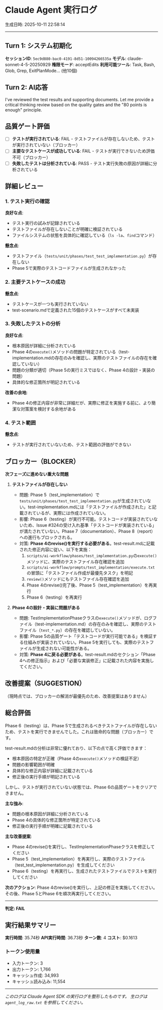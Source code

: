 # Claude Agent 実行ログ

生成日時: 2025-10-11 22:58:14

---

## Turn 1: システム初期化

**セッションID**: `5ec9d880-bac0-4191-8d51-10094266535a`
**モデル**: claude-sonnet-4-5-20250929
**権限モード**: acceptEdits
**利用可能ツール**: Task, Bash, Glob, Grep, ExitPlanMode... (他10個)

## Turn 2: AI応答

I've reviewed the test results and supporting documents. Let me provide a critical thinking review based on the quality gates and the "80 points is enough" principle.

## 品質ゲート評価

- [ ] **テストが実行されている**: FAIL - テストファイルが存在しないため、テストが実行されていない（ブロッカー）
- [ ] **主要なテストケースが成功している**: FAIL - テストが実行できないため評価不可（ブロッカー）
- [ ] **失敗したテストは分析されている**: PASS - テスト実行失敗の原因が詳細に分析されている

## 詳細レビュー

### 1. テスト実行の確認

**良好な点**:
- テスト実行の試みが記録されている
- テストファイルが存在しないことが明確に検証されている
- ファイルシステムの状態を具体的に確認している（`ls -la`、`find`コマンド）

**懸念点**:
- テストファイル（`tests/unit/phases/test_test_implementation.py`）が存在しない
- Phase 5で実際のテストコードファイルが生成されなかった

### 2. 主要テストケースの成功

**懸念点**:
- テストケースが一つも実行されていない
- test-scenario.mdで定義された15個のテストケースがすべて未実装

### 3. 失敗したテストの分析

**良好な点**:
- 根本原因が詳細に分析されている
- Phase 4の`execute()`メソッドの問題が特定されている（test-implementation.mdの存在のみを確認し、実際のテストファイルの存在を確認していない）
- 問題の分類が適切（Phase 5の実行ミスではなく、Phase 4の設計・実装の問題）
- 具体的な修正箇所が明記されている

**改善の余地**:
- Phase 4の修正内容が非常に詳細だが、実際に修正を実施する前に、より簡潔な対策案を検討する余地がある

### 4. テスト範囲

**懸念点**:
- テストが実行されていないため、テスト範囲の評価ができない

## ブロッカー（BLOCKER）

**次フェーズに進めない重大な問題**

1. **テストファイルが存在しない**
   - 問題: Phase 5（test_implementation）で`tests/unit/phases/test_test_implementation.py`が生成されていない。test-implementation.mdには「テストファイルが作成された」と記載されているが、実際には作成されていない。
   - 影響: Phase 6（testing）が実行不可能。テストコードが実装されていないため、Issue #324の受け入れ基準「テストコードが実装されている」が満たされていない。Phase 7（documentation）、Phase 8（report）への進行もブロックされる。
   - 対策: **Phase 4のrevise()を実行する必要がある**。test-result.mdに記載された修正内容に従い、以下を実施：
     1. `scripts/ai-workflow/phases/test_implementation.py`の`execute()`メソッドに、実際のテストファイル存在確認を追加
     2. `scripts/ai-workflow/prompts/test_implementation/execute.txt`の冒頭に「テストファイル作成が最優先タスク」を明記
     3. `review()`メソッドにもテストファイル存在確認を追加
     4. Phase 4のrevise()完了後、Phase 5（test_implementation）を再実行
     5. Phase 6（testing）を再実行

2. **Phase 4の設計・実装に問題がある**
   - 問題: TestImplementationPhaseクラスの`execute()`メソッドが、ログファイル（test-implementation.md）の存在のみを確認し、実際のテストファイル（`test_*.py`）の存在を確認していない。
   - 影響: Phase 5の品質ゲート「テストコードが実行可能である」を検証する仕組みが実装されていない。Phase 5を実行しても、実際のテストファイルが生成されない可能性がある。
   - 対策: **Phase 4に戻る必要がある**。test-result.mdのセクション「Phase 4への修正指示」および「必要な実装修正」に記載された内容を実施してください。

## 改善提案（SUGGESTION）

（現時点では、ブロッカーの解消が最優先のため、改善提案はありません）

## 総合評価

Phase 6（testing）は、Phase 5で生成されるべきテストファイルが存在しないため、テストを実行できませんでした。これは致命的な問題（ブロッカー）です。

test-result.mdの分析は非常に優れており、以下の点で高く評価できます：
- 根本原因の特定が正確（Phase 4の`execute()`メソッドの検証不足）
- 問題の影響範囲が明確
- 具体的な修正内容が詳細に記載されている
- 修正後の実行手順が明記されている

しかし、テストが実行されていない状態では、Phase 6の品質ゲートをクリアできません。

**主な強み**:
- 問題の根本原因が詳細に分析されている
- Phase 4の具体的な修正箇所が特定されている
- 修正後の実行手順が明確に記載されている

**主な改善提案**:
- Phase 4のrevise()を実行し、TestImplementationPhaseクラスを修正してください
- Phase 5（test_implementation）を再実行し、実際のテストファイル（test_test_implementation.py）を生成してください
- Phase 6（testing）を再実行し、生成されたテストファイルでテストを実行してください

**次のアクション**: Phase 4のrevise()を実行し、上記の修正を実施してください。その後、Phase 5とPhase 6を順次再実行してください。

---
**判定: FAIL**

## 実行結果サマリー

**実行時間**: 35.74秒
**API実行時間**: 36.73秒
**ターン数**: 4
**コスト**: $0.1613

### トークン使用量
- 入力トークン: 3
- 出力トークン: 1,766
- キャッシュ作成: 34,993
- キャッシュ読み込み: 11,554

---

*このログは Claude Agent SDK の実行ログを整形したものです。*
*生ログは `agent_log_raw.txt` を参照してください。*